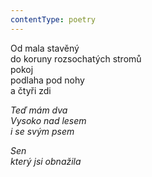 ```yaml
---
contentType: poetry
---
```


<section>

Od mala stavěný  
do koruny rozsochatých stromů  
pokoj  
podlaha pod nohy  
a čtyři zdi

_Teď mám dva  
Vysoko nad lesem  
i se svým psem_

</section>

<section>

_Sen  
který jsi obnažila_

</section>
